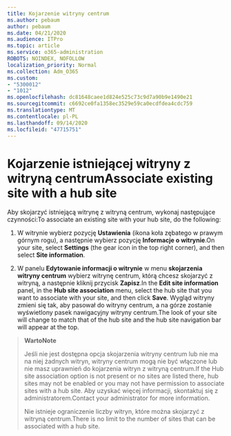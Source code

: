 ```yaml
---
title: Kojarzenie witryny centrum
ms.author: pebaum
author: pebaum
ms.date: 04/21/2020
ms.audience: ITPro
ms.topic: article
ms.service: o365-administration
ROBOTS: NOINDEX, NOFOLLOW
localization_priority: Normal
ms.collection: Adm_O365
ms.custom:
- "5300012"
- "1012"
ms.openlocfilehash: dc81648caee1d824e525c73c9d7a90b9e1490e21
ms.sourcegitcommit: c6692ce0fa1358ec3529e59ca0ecdfdea4cdc759
ms.translationtype: MT
ms.contentlocale: pl-PL
ms.lasthandoff: 09/14/2020
ms.locfileid: "47715751"
---
```

# <a name="associate-existing-site-with-a-hub-site"></a><span data-ttu-id="2c89e-102">Kojarzenie istniejącej witryny z witryną centrum</span><span class="sxs-lookup"><span data-stu-id="2c89e-102">Associate existing site with a hub site</span></span>

<span data-ttu-id="2c89e-103">Aby skojarzyć istniejącą witrynę z witryną centrum, wykonaj następujące czynności:</span><span class="sxs-lookup"><span data-stu-id="2c89e-103">To associate an existing site with your hub site, do the following:</span></span>
  
1. <span data-ttu-id="2c89e-104">W witrynie wybierz pozycję **Ustawienia** (ikona koła zębatego w prawym górnym rogu), a następnie wybierz pozycję **Informacje o witrynie**.</span><span class="sxs-lookup"><span data-stu-id="2c89e-104">On your site, select **Settings** (the gear icon in the top right corner), and then select **Site information**.</span></span>

2. <span data-ttu-id="2c89e-105">W panelu **Edytowanie informacji o witrynie** w menu **skojarzenia witryny centrum** wybierz witrynę centrum, którą chcesz skojarzyć z witryną, a następnie kliknij przycisk **Zapisz**.</span><span class="sxs-lookup"><span data-stu-id="2c89e-105">In the **Edit site information** panel, in the **Hub site association** menu, select the hub site that you want to associate with your site, and then click **Save**.</span></span> <span data-ttu-id="2c89e-106">Wygląd witryny zmieni się tak, aby pasował do witryny centrum, a na górze zostanie wyświetlony pasek nawigacyjny witryny centrum.</span><span class="sxs-lookup"><span data-stu-id="2c89e-106">The look of your site will change to match that of the hub site and the hub site navigation bar will appear at the top.</span></span>

><span data-ttu-id="2c89e-107">**Warto**</span><span class="sxs-lookup"><span data-stu-id="2c89e-107">**Note**</span></span>
>
><span data-ttu-id="2c89e-108">Jeśli nie jest dostępna opcja skojarzenia witryny centrum lub nie ma na niej żadnych witryn, witryny centrum mogą nie być włączone lub nie masz uprawnień do kojarzenia witryn z witryną centrum.</span><span class="sxs-lookup"><span data-stu-id="2c89e-108">If the Hub site association option is not present or no sites are listed there, hub sites may not be enabled or you may not have permission to associate sites with a hub site.</span></span> <span data-ttu-id="2c89e-109">Aby uzyskać więcej informacji, skontaktuj się z administratorem.</span><span class="sxs-lookup"><span data-stu-id="2c89e-109">Contact your administrator for more information.</span></span>
>
><span data-ttu-id="2c89e-110">Nie istnieje ograniczenie liczby witryn, które można skojarzyć z witryną centrum.</span><span class="sxs-lookup"><span data-stu-id="2c89e-110">There is no limit to the number of sites that can be associated with a hub site.</span></span>
  